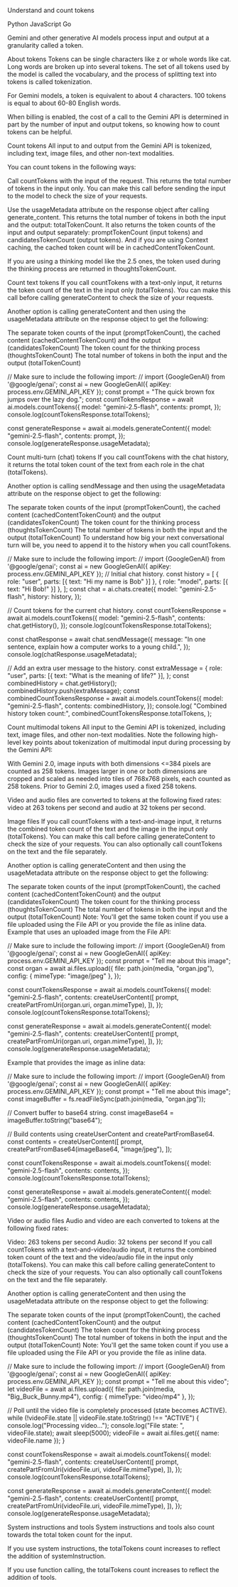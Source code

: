 Understand and count tokens

Python JavaScript Go



Gemini and other generative AI models process input and output at a granularity called a token.

About tokens
Tokens can be single characters like z or whole words like cat. Long words are broken up into several tokens. The set of all tokens used by the model is called the vocabulary, and the process of splitting text into tokens is called tokenization.

For Gemini models, a token is equivalent to about 4 characters. 100 tokens is equal to about 60-80 English words.

When billing is enabled, the cost of a call to the Gemini API is determined in part by the number of input and output tokens, so knowing how to count tokens can be helpful.

Count tokens
All input to and output from the Gemini API is tokenized, including text, image files, and other non-text modalities.

You can count tokens in the following ways:

Call countTokens with the input of the request.
This returns the total number of tokens in the input only. You can make this call before sending the input to the model to check the size of your requests.

Use the usageMetadata attribute on the response object after calling generate_content.
This returns the total number of tokens in both the input and the output: totalTokenCount.
It also returns the token counts of the input and output separately: promptTokenCount (input tokens) and candidatesTokenCount (output tokens). And if you are using Context caching, the cached token count will be in cachedContentTokenCount.

If you are using a thinking model like the 2.5 ones, the token used during the thinking process are returned in thoughtsTokenCount.

Count text tokens
If you call countTokens with a text-only input, it returns the token count of the text in the input only (totalTokens). You can make this call before calling generateContent to check the size of your requests.

Another option is calling generateContent and then using the usageMetadata attribute on the response object to get the following:

The separate token counts of the input (promptTokenCount), the cached content (cachedContentTokenCount) and the output (candidatesTokenCount)
The token count for the thinking process (thoughtsTokenCount)
The total number of tokens in both the input and the output (totalTokenCount)

// Make sure to include the following import:
// import {GoogleGenAI} from '@google/genai';
const ai = new GoogleGenAI({ apiKey: process.env.GEMINI_API_KEY });
const prompt = "The quick brown fox jumps over the lazy dog.";
const countTokensResponse = await ai.models.countTokens({
  model: "gemini-2.5-flash",
  contents: prompt,
});
console.log(countTokensResponse.totalTokens);

const generateResponse = await ai.models.generateContent({
  model: "gemini-2.5-flash",
  contents: prompt,
});
console.log(generateResponse.usageMetadata);

Count multi-turn (chat) tokens
If you call countTokens with the chat history, it returns the total token count of the text from each role in the chat (totalTokens).

Another option is calling sendMessage and then using the usageMetadata attribute on the response object to get the following:

The separate token counts of the input (promptTokenCount), the cached content (cachedContentTokenCount) and the output (candidatesTokenCount)
The token count for the thinking process (thoughtsTokenCount)
The total number of tokens in both the input and the output (totalTokenCount)
To understand how big your next conversational turn will be, you need to append it to the history when you call countTokens.


// Make sure to include the following import:
// import {GoogleGenAI} from '@google/genai';
const ai = new GoogleGenAI({ apiKey: process.env.GEMINI_API_KEY });
// Initial chat history.
const history = [
  { role: "user", parts: [{ text: "Hi my name is Bob" }] },
  { role: "model", parts: [{ text: "Hi Bob!" }] },
];
const chat = ai.chats.create({
  model: "gemini-2.5-flash",
  history: history,
});

// Count tokens for the current chat history.
const countTokensResponse = await ai.models.countTokens({
  model: "gemini-2.5-flash",
  contents: chat.getHistory(),
});
console.log(countTokensResponse.totalTokens);

const chatResponse = await chat.sendMessage({
  message: "In one sentence, explain how a computer works to a young child.",
});
console.log(chatResponse.usageMetadata);

// Add an extra user message to the history.
const extraMessage = {
  role: "user",
  parts: [{ text: "What is the meaning of life?" }],
};
const combinedHistory = chat.getHistory();
combinedHistory.push(extraMessage);
const combinedCountTokensResponse = await ai.models.countTokens({
  model: "gemini-2.5-flash",
  contents: combinedHistory,
});
console.log(
  "Combined history token count:",
  combinedCountTokensResponse.totalTokens,
);

Count multimodal tokens
All input to the Gemini API is tokenized, including text, image files, and other non-text modalities. Note the following high-level key points about tokenization of multimodal input during processing by the Gemini API:

With Gemini 2.0, image inputs with both dimensions <=384 pixels are counted as 258 tokens. Images larger in one or both dimensions are cropped and scaled as needed into tiles of 768x768 pixels, each counted as 258 tokens. Prior to Gemini 2.0, images used a fixed 258 tokens.

Video and audio files are converted to tokens at the following fixed rates: video at 263 tokens per second and audio at 32 tokens per second.

Image files
If you call countTokens with a text-and-image input, it returns the combined token count of the text and the image in the input only (totalTokens). You can make this call before calling generateContent to check the size of your requests. You can also optionally call countTokens on the text and the file separately.

Another option is calling generateContent and then using the usageMetadata attribute on the response object to get the following:

The separate token counts of the input (promptTokenCount), the cached content (cachedContentTokenCount) and the output (candidatesTokenCount)
The token count for the thinking process (thoughtsTokenCount)
The total number of tokens in both the input and the output (totalTokenCount)
Note: You'll get the same token count if you use a file uploaded using the File API or you provide the file as inline data.
Example that uses an uploaded image from the File API:


// Make sure to include the following import:
// import {GoogleGenAI} from '@google/genai';
const ai = new GoogleGenAI({ apiKey: process.env.GEMINI_API_KEY });
const prompt = "Tell me about this image";
const organ = await ai.files.upload({
  file: path.join(media, "organ.jpg"),
  config: { mimeType: "image/jpeg" },
});

const countTokensResponse = await ai.models.countTokens({
  model: "gemini-2.5-flash",
  contents: createUserContent([
    prompt,
    createPartFromUri(organ.uri, organ.mimeType),
  ]),
});
console.log(countTokensResponse.totalTokens);

const generateResponse = await ai.models.generateContent({
  model: "gemini-2.5-flash",
  contents: createUserContent([
    prompt,
    createPartFromUri(organ.uri, organ.mimeType),
  ]),
});
console.log(generateResponse.usageMetadata);

Example that provides the image as inline data:


// Make sure to include the following import:
// import {GoogleGenAI} from '@google/genai';
const ai = new GoogleGenAI({ apiKey: process.env.GEMINI_API_KEY });
const prompt = "Tell me about this image";
const imageBuffer = fs.readFileSync(path.join(media, "organ.jpg"));

// Convert buffer to base64 string.
const imageBase64 = imageBuffer.toString("base64");

// Build contents using createUserContent and createPartFromBase64.
const contents = createUserContent([
  prompt,
  createPartFromBase64(imageBase64, "image/jpeg"),
]);

const countTokensResponse = await ai.models.countTokens({
  model: "gemini-2.5-flash",
  contents: contents,
});
console.log(countTokensResponse.totalTokens);

const generateResponse = await ai.models.generateContent({
  model: "gemini-2.5-flash",
  contents: contents,
});
console.log(generateResponse.usageMetadata);

Video or audio files
Audio and video are each converted to tokens at the following fixed rates:

Video: 263 tokens per second
Audio: 32 tokens per second
If you call countTokens with a text-and-video/audio input, it returns the combined token count of the text and the video/audio file in the input only (totalTokens). You can make this call before calling generateContent to check the size of your requests. You can also optionally call countTokens on the text and the file separately.

Another option is calling generateContent and then using the usageMetadata attribute on the response object to get the following:

The separate token counts of the input (promptTokenCount), the cached content (cachedContentTokenCount) and the output (candidatesTokenCount)
The token count for the thinking process (thoughtsTokenCount)
The total number of tokens in both the input and the output (totalTokenCount)
Note: You'll get the same token count if you use a file uploaded using the File API or you provide the file as inline data.

// Make sure to include the following import:
// import {GoogleGenAI} from '@google/genai';
const ai = new GoogleGenAI({ apiKey: process.env.GEMINI_API_KEY });
const prompt = "Tell me about this video";
let videoFile = await ai.files.upload({
  file: path.join(media, "Big_Buck_Bunny.mp4"),
  config: { mimeType: "video/mp4" },
});

// Poll until the video file is completely processed (state becomes ACTIVE).
while (!videoFile.state || videoFile.state.toString() !== "ACTIVE") {
  console.log("Processing video...");
  console.log("File state: ", videoFile.state);
  await sleep(5000);
  videoFile = await ai.files.get({ name: videoFile.name });
}

const countTokensResponse = await ai.models.countTokens({
  model: "gemini-2.5-flash",
  contents: createUserContent([
    prompt,
    createPartFromUri(videoFile.uri, videoFile.mimeType),
  ]),
});
console.log(countTokensResponse.totalTokens);

const generateResponse = await ai.models.generateContent({
  model: "gemini-2.5-flash",
  contents: createUserContent([
    prompt,
    createPartFromUri(videoFile.uri, videoFile.mimeType),
  ]),
});
console.log(generateResponse.usageMetadata);

System instructions and tools
System instructions and tools also count towards the total token count for the input.

If you use system instructions, the totalTokens count increases to reflect the addition of systemInstruction.

If you use function calling, the totalTokens count increases to reflect the addition of tools.